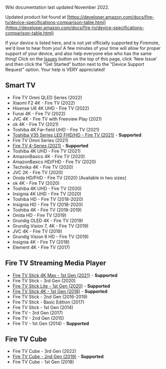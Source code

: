 Wiki documentation last updated November 2022.

Updated product list found at [https://developer.amazon.com/docs/fire-tv/device-specifications-comparison-table.html](https://developer.amazon.com/docs/fire-tv/device-specifications-comparison-table.html)

If your device is listed here, and is not yet officially supported by Firemote, we'd love to hear from you!  A few minutes of your time will allow for proper support of your device, and also help everyone else who has the same thing!  Click on the [Issues](../../issues) button on the top of this page, click 'New Issue' and then click the "Get Started" button next to the "Device Support Request" option.  Your help is VERY appreciated!

## Smart TV
* Fire TV Omni QLED Series (2022)
* Xiaomi F2 4K - Fire TV (2022)
* Hisense U6 4K UHD - Fire TV (2022)
* Funai 4K - Fire TV (2022)
* JVC 4K - Fire TV with Freeview Play (2021)
* ok 4K - Fire TV (2021)
* Toshiba 4K Far-field UHD - Fire TV (2021)
* [Toshiba V35 Series LED FHD/HD - Fire TV (2021)](https://github.com/PRProd/HA-Firemote/wiki/Smart-TV---Toshiba-V35-Series-LED-FHD-HD---Fire-TV-(2021)) - **Supported**
* Fire TV Omni Series (2021)
* [Fire TV 4-Series (2021)](https://github.com/PRProd/HA-Firemote/wiki/Smart-TV---Fire-TV-4-Series-(2021)) - **Supported**
* Toshiba 4K UHD - Fire TV (2021)
* AmazonBasics 4K - Fire TV (2020)
* AmazonBasics HD/FHD - Fire TV (2020)
* Technika 4K - Fire TV (2020)
* JVC 2K - Fire TV (2020)
* Onida HD/FHD - Fire TV (2020) [Available in two sizes]
* ok 4K - Fire TV (2020)
* Toshiba 4K UHD - Fire TV (2020)
* Insignia 4K UHD - Fire TV (2020)
* Toshiba HD - Fire TV (2018-2020)
* Insignia HD - Fire TV (2018-2020)
* Toshiba 4K - Fire TV (2018-2019)
* Onida HD - Fire TV (2019)
* Grundig OLED 4K - Fire TV (2019)
* Grundig Vision 7, 4K - Fire TV (2019)
* JVC 4K - Fire TV (2019)
* Grundig Vision 6 HD - Fire TV (2019)
* Insignia 4K - Fire TV (2018)
* Element 4K - Fire TV (2017)


## Fire TV Streaming Media Player
* [Fire TV Stick 4K Max - 1st Gen (2021)](https://github.com/PRProd/HA-Firemote/wiki/Fire-TV-Stick-4K-Max---1st-Gen-(2021)) - **Supported**
* Fire TV Stick - 3rd Gen (2020)
* [Fire TV Stick Lite - 1st Gen (2020)](https://github.com/PRProd/HA-Firemote/wiki/Fire-TV-Stick-Lite---1st-Gen-(2020)) - **Supported**
* [Fire TV Stick 4K - 1st Gen (2018)](https://github.com/PRProd/HA-Firemote/wiki/Fire-TV-Stick-4K---1st-Gen-(2018)) - **Supported**
* Fire TV Stick - 2nd Gen (2016-2019)
* Fire TV Stick - Basic Edition (2017)
* Fire TV Stick - 1st Gen (2014)
* Fire TV - 3rd Gen (2017)
* Fire TV - 2nd Gen (2015)
* Fire TV - 1st Gen (2014) - **Supported**


## Fire TV Cube
* Fire TV Cube - 3rd Gen (2022)
* [Fire TV Cube - 2nd Gen (2019)](https://github.com/PRProd/HA-Firemote/wiki/Fire-TV-Cube---2nd-Gen-(2019)) - **Supported**
* Fire TV Cube - 1st Gen (2018)